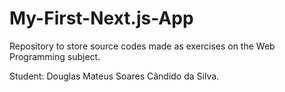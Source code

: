 # My-First-Next.js-App
Repository to store source codes made as exercises on the Web Programming subject.

Student: Douglas Mateus Soares Cândido da Silva.
